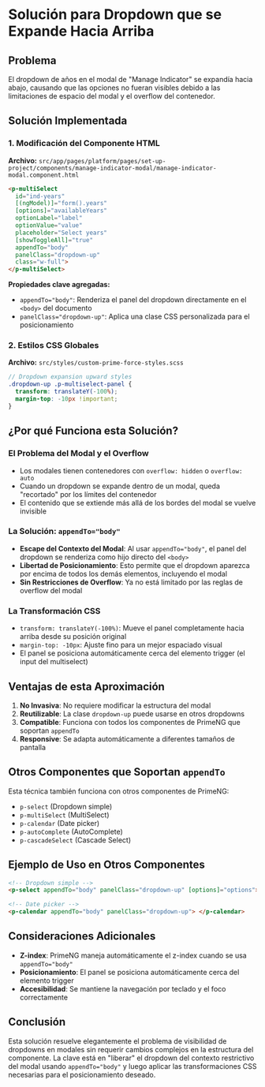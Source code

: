# Solución para Dropdown que se Expande Hacia Arriba

## Problema

El dropdown de años en el modal de "Manage Indicator" se expandía hacia abajo, causando que las opciones no fueran visibles debido a las limitaciones de espacio del modal y el overflow del contenedor.

## Solución Implementada

### 1. Modificación del Componente HTML

**Archivo:** `src/app/pages/platform/pages/set-up-project/components/manage-indicator-modal/manage-indicator-modal.component.html`

```html
<p-multiSelect
  id="ind-years"
  [(ngModel)]="form().years"
  [options]="availableYears"
  optionLabel="label"
  optionValue="value"
  placeholder="Select years"
  [showToggleAll]="true"
  appendTo="body"
  panelClass="dropdown-up"
  class="w-full">
</p-multiSelect>
```

**Propiedades clave agregadas:**

- `appendTo="body"`: Renderiza el panel del dropdown directamente en el `<body>` del documento
- `panelClass="dropdown-up"`: Aplica una clase CSS personalizada para el posicionamiento

### 2. Estilos CSS Globales

**Archivo:** `src/styles/custom-prime-force-styles.scss`

```scss
// Dropdown expansion upward styles
.dropdown-up .p-multiselect-panel {
  transform: translateY(-100%);
  margin-top: -10px !important;
}
```

## ¿Por qué Funciona esta Solución?

### El Problema del Modal y el Overflow

- Los modales tienen contenedores con `overflow: hidden` o `overflow: auto`
- Cuando un dropdown se expande dentro de un modal, queda "recortado" por los límites del contenedor
- El contenido que se extiende más allá de los bordes del modal se vuelve invisible

### La Solución: `appendTo="body"`

- **Escape del Contexto del Modal**: Al usar `appendTo="body"`, el panel del dropdown se renderiza como hijo directo del `<body>`
- **Libertad de Posicionamiento**: Esto permite que el dropdown aparezca por encima de todos los demás elementos, incluyendo el modal
- **Sin Restricciones de Overflow**: Ya no está limitado por las reglas de overflow del modal

### La Transformación CSS

- `transform: translateY(-100%)`: Mueve el panel completamente hacia arriba desde su posición original
- `margin-top: -10px`: Ajuste fino para un mejor espaciado visual
- El panel se posiciona automáticamente cerca del elemento trigger (el input del multiselect)

## Ventajas de esta Aproximación

1. **No Invasiva**: No requiere modificar la estructura del modal
2. **Reutilizable**: La clase `dropdown-up` puede usarse en otros dropdowns
3. **Compatible**: Funciona con todos los componentes de PrimeNG que soportan `appendTo`
4. **Responsive**: Se adapta automáticamente a diferentes tamaños de pantalla

## Otros Componentes que Soportan `appendTo`

Esta técnica también funciona con otros componentes de PrimeNG:

- `p-select` (Dropdown simple)
- `p-multiSelect` (MultiSelect)
- `p-calendar` (Date picker)
- `p-autoComplete` (AutoComplete)
- `p-cascadeSelect` (Cascade Select)

## Ejemplo de Uso en Otros Componentes

```html
<!-- Dropdown simple -->
<p-select appendTo="body" panelClass="dropdown-up" [options]="options"> </p-select>

<!-- Date picker -->
<p-calendar appendTo="body" panelClass="dropdown-up"> </p-calendar>
```

## Consideraciones Adicionales

- **Z-index**: PrimeNG maneja automáticamente el z-index cuando se usa `appendTo="body"`
- **Posicionamiento**: El panel se posiciona automáticamente cerca del elemento trigger
- **Accesibilidad**: Se mantiene la navegación por teclado y el foco correctamente

## Conclusión

Esta solución resuelve elegantemente el problema de visibilidad de dropdowns en modales sin requerir cambios complejos en la estructura del componente. La clave está en "liberar" el dropdown del contexto restrictivo del modal usando `appendTo="body"` y luego aplicar las transformaciones CSS necesarias para el posicionamiento deseado.
